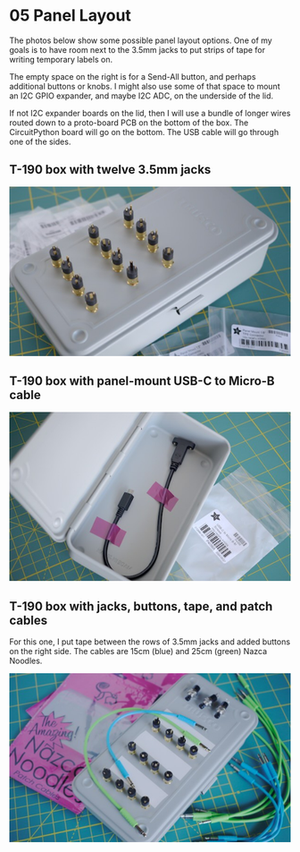 <!-- SPDX-License-Identifier: CC-BY-SA-4.0 OR MIT -->
<!-- SPDX-FileCopyrightText: Copyright 2024 Sam Blenny -->
# 05 Panel Layout

The photos below show some possible panel layout options. One of my goals is to
have room next to the 3.5mm jacks to put strips of tape for writing temporary
labels on.

The empty space on the right is for a Send-All button, and perhaps additional
buttons or knobs. I might also use some of that space to mount an I2C GPIO
expander, and maybe I2C ADC, on the underside of the lid.

If not I2C expander boards on the lid, then I will use a bundle of longer wires
routed down to a proto-board PCB on the bottom of the box. The CircuitPython
board will go on the bottom. The USB cable will go through one of the sides.


## T-190 box with twelve 3.5mm jacks

![Closed steel box with 3.5mm jacks arranged on the lid](box-with-jacks.jpeg)


## T-190 box with panel-mount USB-C to Micro-B cable

![Open steel box with panel mount USB-C cable](box-with-panel-mount-USB.jpeg)


## T-190 box with jacks, buttons, tape, and patch cables

For this one, I put tape between the rows of 3.5mm jacks and added buttons on
the right side. The cables are 15cm (blue) and 25cm (green) Nazca Noodles.

![Closed steel box with arrangement of components and cables](box-with-noodles.jpeg)

